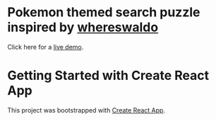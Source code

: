 # Pokemon themed search puzzle inspired by [whereswaldo](https://en.wikipedia.org/wiki/Where's_Wally%3F)

Click here for a [live demo](https://whereswaldo-144f5.web.app/).

# Getting Started with Create React App

This project was bootstrapped with [Create React App](https://github.com/facebook/create-react-app).
